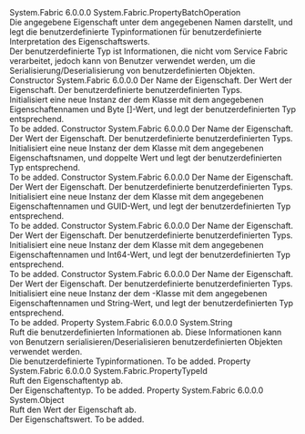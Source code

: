 <Type Name="PutCustomPropertyOperation" FullName="System.Fabric.PutCustomPropertyOperation">
  <TypeSignature Language="C#" Value="public sealed class PutCustomPropertyOperation : System.Fabric.PropertyBatchOperation" />
  <TypeSignature Language="ILAsm" Value=".class public auto ansi sealed beforefieldinit PutCustomPropertyOperation extends System.Fabric.PropertyBatchOperation" />
  <TypeSignature Language="DocId" Value="T:System.Fabric.PutCustomPropertyOperation" />
  <TypeSignature Language="VB.NET" Value="Public NotInheritable Class PutCustomPropertyOperation&#xA;Inherits PropertyBatchOperation" />
  <TypeSignature Language="F#" Value="type PutCustomPropertyOperation = class&#xA;    inherit PropertyBatchOperation" />
  <AssemblyInfo>
    <AssemblyName>System.Fabric</AssemblyName>
    <AssemblyVersion>6.0.0.0</AssemblyVersion>
  </AssemblyInfo>
  <Base>
    <BaseTypeName>System.Fabric.PropertyBatchOperation</BaseTypeName>
  </Base>
  <Interfaces />
  <Docs>
    <summary>
      <para>Die angegebene Eigenschaft unter dem angegebenen Namen darstellt, und legt die benutzerdefinierte Typinformationen für benutzerdefinierte Interpretation des Eigenschaftswerts.</para>
    </summary>
    <remarks>
            Der benutzerdefinierte Typ ist Informationen, die nicht vom Service Fabric verarbeitet, jedoch kann von Benutzer verwendet werden, um die Serialisierung/Deserialisierung von benutzerdefinierten Objekten.</remarks>
  </Docs>
  <Members>
    <Member MemberName=".ctor">
      <MemberSignature Language="C#" Value="public PutCustomPropertyOperation (string propertyName, byte[] value, string customTypeId);" />
      <MemberSignature Language="ILAsm" Value=".method public hidebysig specialname rtspecialname instance void .ctor(string propertyName, unsigned int8[] value, string customTypeId) cil managed" />
      <MemberSignature Language="DocId" Value="M:System.Fabric.PutCustomPropertyOperation.#ctor(System.String,System.Byte[],System.String)" />
      <MemberSignature Language="VB.NET" Value="Public Sub New (propertyName As String, value As Byte(), customTypeId As String)" />
      <MemberSignature Language="F#" Value="new System.Fabric.PutCustomPropertyOperation : string * byte[] * string -&gt; System.Fabric.PutCustomPropertyOperation" Usage="new System.Fabric.PutCustomPropertyOperation (propertyName, value, customTypeId)" />
      <MemberType>Constructor</MemberType>
      <AssemblyInfo>
        <AssemblyName>System.Fabric</AssemblyName>
        <AssemblyVersion>6.0.0.0</AssemblyVersion>
      </AssemblyInfo>
      <Parameters>
        <Parameter Name="propertyName" Type="System.String" />
        <Parameter Name="value" Type="System.Byte[]" />
        <Parameter Name="customTypeId" Type="System.String" />
      </Parameters>
      <Docs>
        <param name="propertyName">
          <para>Der Name der Eigenschaft.</para>
        </param>
        <param name="value">
          <para>Der Wert der Eigenschaft.</para>
        </param>
        <param name="customTypeId">
          <para>Der benutzerdefinierte benutzerdefinierten Typs.</para>
        </param>
        <summary>
          <para>Initialisiert eine neue Instanz der dem <see cref="T:System.Fabric.PutCustomPropertyOperation" /> Klasse mit dem angegebenen Eigenschaftennamen und Byte []-Wert, und legt der benutzerdefinierten Typ entsprechend.</para>
        </summary>
        <remarks>To be added.</remarks>
      </Docs>
    </Member>
    <Member MemberName=".ctor">
      <MemberSignature Language="C#" Value="public PutCustomPropertyOperation (string propertyName, double value, string customTypeId);" />
      <MemberSignature Language="ILAsm" Value=".method public hidebysig specialname rtspecialname instance void .ctor(string propertyName, float64 value, string customTypeId) cil managed" />
      <MemberSignature Language="DocId" Value="M:System.Fabric.PutCustomPropertyOperation.#ctor(System.String,System.Double,System.String)" />
      <MemberSignature Language="VB.NET" Value="Public Sub New (propertyName As String, value As Double, customTypeId As String)" />
      <MemberSignature Language="F#" Value="new System.Fabric.PutCustomPropertyOperation : string * double * string -&gt; System.Fabric.PutCustomPropertyOperation" Usage="new System.Fabric.PutCustomPropertyOperation (propertyName, value, customTypeId)" />
      <MemberType>Constructor</MemberType>
      <AssemblyInfo>
        <AssemblyName>System.Fabric</AssemblyName>
        <AssemblyVersion>6.0.0.0</AssemblyVersion>
      </AssemblyInfo>
      <Parameters>
        <Parameter Name="propertyName" Type="System.String" />
        <Parameter Name="value" Type="System.Double" />
        <Parameter Name="customTypeId" Type="System.String" />
      </Parameters>
      <Docs>
        <param name="propertyName">
          <para>Der Name der Eigenschaft.</para>
        </param>
        <param name="value">
          <para>Der Wert der Eigenschaft.</para>
        </param>
        <param name="customTypeId">
          <para>Der benutzerdefinierte benutzerdefinierten Typs.</para>
        </param>
        <summary>
          <para>Initialisiert eine neue Instanz der dem <see cref="T:System.Fabric.PutCustomPropertyOperation" /> Klasse mit dem angegebenen Eigenschaftsnamen, und doppelte Wert und legt der benutzerdefinierten Typ entsprechend.</para>
        </summary>
        <remarks>To be added.</remarks>
      </Docs>
    </Member>
    <Member MemberName=".ctor">
      <MemberSignature Language="C#" Value="public PutCustomPropertyOperation (string propertyName, Guid value, string customTypeId);" />
      <MemberSignature Language="ILAsm" Value=".method public hidebysig specialname rtspecialname instance void .ctor(string propertyName, valuetype System.Guid value, string customTypeId) cil managed" />
      <MemberSignature Language="DocId" Value="M:System.Fabric.PutCustomPropertyOperation.#ctor(System.String,System.Guid,System.String)" />
      <MemberSignature Language="VB.NET" Value="Public Sub New (propertyName As String, value As Guid, customTypeId As String)" />
      <MemberSignature Language="F#" Value="new System.Fabric.PutCustomPropertyOperation : string * Guid * string -&gt; System.Fabric.PutCustomPropertyOperation" Usage="new System.Fabric.PutCustomPropertyOperation (propertyName, value, customTypeId)" />
      <MemberType>Constructor</MemberType>
      <AssemblyInfo>
        <AssemblyName>System.Fabric</AssemblyName>
        <AssemblyVersion>6.0.0.0</AssemblyVersion>
      </AssemblyInfo>
      <Parameters>
        <Parameter Name="propertyName" Type="System.String" />
        <Parameter Name="value" Type="System.Guid" />
        <Parameter Name="customTypeId" Type="System.String" />
      </Parameters>
      <Docs>
        <param name="propertyName">
          <para>Der Name der Eigenschaft.</para>
        </param>
        <param name="value">
          <para>Der Wert der Eigenschaft.</para>
        </param>
        <param name="customTypeId">
          <para>Der benutzerdefinierte benutzerdefinierten Typs.</para>
        </param>
        <summary>
          <para>Initialisiert eine neue Instanz der dem <see cref="T:System.Fabric.PutCustomPropertyOperation" /> Klasse mit dem angegebenen Eigenschaftennamen und GUID-Wert, und legt der benutzerdefinierten Typ entsprechend.</para>
        </summary>
        <remarks>To be added.</remarks>
      </Docs>
    </Member>
    <Member MemberName=".ctor">
      <MemberSignature Language="C#" Value="public PutCustomPropertyOperation (string propertyName, long value, string customTypeId);" />
      <MemberSignature Language="ILAsm" Value=".method public hidebysig specialname rtspecialname instance void .ctor(string propertyName, int64 value, string customTypeId) cil managed" />
      <MemberSignature Language="DocId" Value="M:System.Fabric.PutCustomPropertyOperation.#ctor(System.String,System.Int64,System.String)" />
      <MemberSignature Language="VB.NET" Value="Public Sub New (propertyName As String, value As Long, customTypeId As String)" />
      <MemberSignature Language="F#" Value="new System.Fabric.PutCustomPropertyOperation : string * int64 * string -&gt; System.Fabric.PutCustomPropertyOperation" Usage="new System.Fabric.PutCustomPropertyOperation (propertyName, value, customTypeId)" />
      <MemberType>Constructor</MemberType>
      <AssemblyInfo>
        <AssemblyName>System.Fabric</AssemblyName>
        <AssemblyVersion>6.0.0.0</AssemblyVersion>
      </AssemblyInfo>
      <Parameters>
        <Parameter Name="propertyName" Type="System.String" />
        <Parameter Name="value" Type="System.Int64" />
        <Parameter Name="customTypeId" Type="System.String" />
      </Parameters>
      <Docs>
        <param name="propertyName">
          <para>Der Name der Eigenschaft.</para>
        </param>
        <param name="value">
          <para>Der Wert der Eigenschaft.</para>
        </param>
        <param name="customTypeId">
          <para>Der benutzerdefinierte benutzerdefinierten Typs.</para>
        </param>
        <summary>
          <para>Initialisiert eine neue Instanz der dem <see cref="T:System.Fabric.PutCustomPropertyOperation" /> Klasse mit dem angegebenen Eigenschaftennamen und Int64-Wert, und legt der benutzerdefinierten Typ entsprechend.</para>
        </summary>
        <remarks>To be added.</remarks>
      </Docs>
    </Member>
    <Member MemberName=".ctor">
      <MemberSignature Language="C#" Value="public PutCustomPropertyOperation (string propertyName, string value, string customTypeId);" />
      <MemberSignature Language="ILAsm" Value=".method public hidebysig specialname rtspecialname instance void .ctor(string propertyName, string value, string customTypeId) cil managed" />
      <MemberSignature Language="DocId" Value="M:System.Fabric.PutCustomPropertyOperation.#ctor(System.String,System.String,System.String)" />
      <MemberSignature Language="VB.NET" Value="Public Sub New (propertyName As String, value As String, customTypeId As String)" />
      <MemberSignature Language="F#" Value="new System.Fabric.PutCustomPropertyOperation : string * string * string -&gt; System.Fabric.PutCustomPropertyOperation" Usage="new System.Fabric.PutCustomPropertyOperation (propertyName, value, customTypeId)" />
      <MemberType>Constructor</MemberType>
      <AssemblyInfo>
        <AssemblyName>System.Fabric</AssemblyName>
        <AssemblyVersion>6.0.0.0</AssemblyVersion>
      </AssemblyInfo>
      <Parameters>
        <Parameter Name="propertyName" Type="System.String" />
        <Parameter Name="value" Type="System.String" />
        <Parameter Name="customTypeId" Type="System.String" />
      </Parameters>
      <Docs>
        <param name="propertyName">
          <para>Der Name der Eigenschaft.</para>
        </param>
        <param name="value">
          <para>Der Wert der Eigenschaft.</para>
        </param>
        <param name="customTypeId">
          <para>Der benutzerdefinierte benutzerdefinierten Typs.</para>
        </param>
        <summary>
          <para>Initialisiert eine neue Instanz der dem <see cref="T:System.Fabric.PutCustomPropertyOperation" /> -Klasse mit dem angegebenen Eigenschaftennamen und String-Wert, und legt der benutzerdefinierten Typ entsprechend.</para>
        </summary>
        <remarks>To be added.</remarks>
      </Docs>
    </Member>
    <Member MemberName="CustomTypeId">
      <MemberSignature Language="C#" Value="public string CustomTypeId { get; }" />
      <MemberSignature Language="ILAsm" Value=".property instance string CustomTypeId" />
      <MemberSignature Language="DocId" Value="P:System.Fabric.PutCustomPropertyOperation.CustomTypeId" />
      <MemberSignature Language="VB.NET" Value="Public ReadOnly Property CustomTypeId As String" />
      <MemberSignature Language="F#" Value="member this.CustomTypeId : string" Usage="System.Fabric.PutCustomPropertyOperation.CustomTypeId" />
      <MemberType>Property</MemberType>
      <AssemblyInfo>
        <AssemblyName>System.Fabric</AssemblyName>
        <AssemblyVersion>6.0.0.0</AssemblyVersion>
      </AssemblyInfo>
      <ReturnValue>
        <ReturnType>System.String</ReturnType>
      </ReturnValue>
      <Docs>
        <summary>
          <para>Ruft die benutzerdefinierten Informationen ab. Diese Informationen kann von Benutzern serialisieren/Deserialisieren benutzerdefinierten Objekten verwendet werden.</para>
        </summary>
        <value>
          <para>Die benutzerdefinierte Typinformationen.</para>
        </value>
        <remarks>To be added.</remarks>
      </Docs>
    </Member>
    <Member MemberName="PropertyType">
      <MemberSignature Language="C#" Value="public System.Fabric.PropertyTypeId PropertyType { get; }" />
      <MemberSignature Language="ILAsm" Value=".property instance valuetype System.Fabric.PropertyTypeId PropertyType" />
      <MemberSignature Language="DocId" Value="P:System.Fabric.PutCustomPropertyOperation.PropertyType" />
      <MemberSignature Language="VB.NET" Value="Public ReadOnly Property PropertyType As PropertyTypeId" />
      <MemberSignature Language="F#" Value="member this.PropertyType : System.Fabric.PropertyTypeId" Usage="System.Fabric.PutCustomPropertyOperation.PropertyType" />
      <MemberType>Property</MemberType>
      <AssemblyInfo>
        <AssemblyName>System.Fabric</AssemblyName>
        <AssemblyVersion>6.0.0.0</AssemblyVersion>
      </AssemblyInfo>
      <ReturnValue>
        <ReturnType>System.Fabric.PropertyTypeId</ReturnType>
      </ReturnValue>
      <Docs>
        <summary>
          <para>Ruft den Eigenschaftentyp ab.</para>
        </summary>
        <value>
          <para>Der Eigenschaftentyp.</para>
        </value>
        <remarks>To be added.</remarks>
      </Docs>
    </Member>
    <Member MemberName="PropertyValue">
      <MemberSignature Language="C#" Value="public object PropertyValue { get; }" />
      <MemberSignature Language="ILAsm" Value=".property instance object PropertyValue" />
      <MemberSignature Language="DocId" Value="P:System.Fabric.PutCustomPropertyOperation.PropertyValue" />
      <MemberSignature Language="VB.NET" Value="Public ReadOnly Property PropertyValue As Object" />
      <MemberSignature Language="F#" Value="member this.PropertyValue : obj" Usage="System.Fabric.PutCustomPropertyOperation.PropertyValue" />
      <MemberType>Property</MemberType>
      <AssemblyInfo>
        <AssemblyName>System.Fabric</AssemblyName>
        <AssemblyVersion>6.0.0.0</AssemblyVersion>
      </AssemblyInfo>
      <ReturnValue>
        <ReturnType>System.Object</ReturnType>
      </ReturnValue>
      <Docs>
        <summary>
          <para>Ruft den Wert der Eigenschaft ab.</para>
        </summary>
        <value>
          <para>Der Eigenschaftswert.</para>
        </value>
        <remarks>To be added.</remarks>
      </Docs>
    </Member>
  </Members>
</Type>